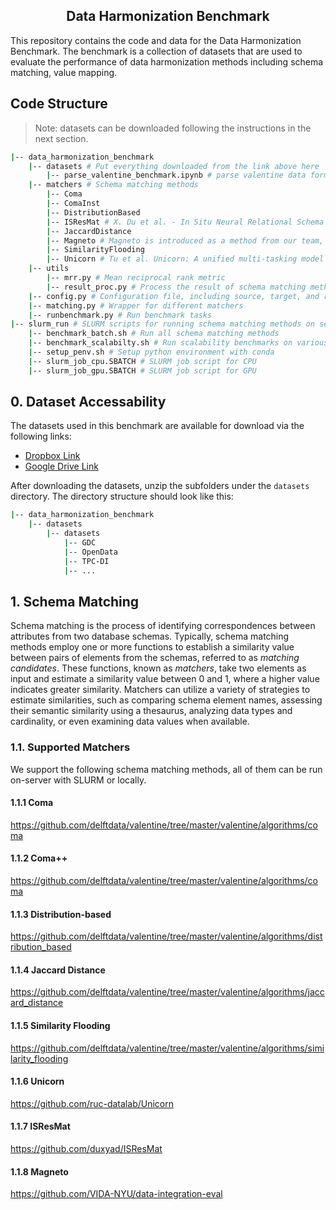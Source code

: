 <h2 align="center">Data Harmonization Benchmark</h2>

This repository contains the code and data for the Data Harmonization Benchmark. The benchmark is a collection of datasets that are used to evaluate the performance of data harmonization methods including schema matching, value mapping.

## Code Structure
> Note: datasets can be downloaded following the instructions in the next section.

```sh
|-- data_harmonization_benchmark
    |-- datasets # Put everything downloaded from the link above here
        |-- parse_valentine_benchmark.ipynb # parse valentine data format to our format
    |-- matchers # Schema matching methods
        |-- Coma
        |-- ComaInst
        |-- DistributionBased
        |-- ISResMat # X. Du et al. - In Situ Neural Relational Schema Matcher (10.1109/ICDE60146.2024.00018)
        |-- JaccardDistance
        |-- Magneto # Magneto is introduced as a method from our team, find the source code here: https://github.com/VIDA-NYU/data-integration-eval
        |-- SimilarityFlooding
        |-- Unicorn # Tu et al. Unicorn: A unified multi-tasking model for supporting matching tasks in data integration
    |-- utils
        |-- mrr.py # Mean reciprocal rank metric
        |-- result_proc.py # Process the result of schema matching methods
    |-- config.py # Configuration file, including source, target, and running configurations
    |-- matching.py # Wrapper for different matchers
    |-- runbenchmark.py # Run benchmark tasks
|-- slurm_run # SLURM scripts for running schema matching methods on server
    |-- benchmark_batch.sh # Run all schema matching methods
    |-- benchmark_scalabilty.sh # Run scalability benchmarks on various target samples
    |-- setup_penv.sh # Setup python environment with conda
    |-- slurm_job_cpu.SBATCH # SLURM job script for CPU
    |-- slurm_job_gpu.SBATCH # SLURM job script for GPU
```

## 0. Dataset Accessability
The datasets used in this benchmark are available for download via the following links:
- [Dropbox Link](https://nyu.box.com/s/k115e9tcdg33rj13ssfyruwkuyzc88uo)
- [Google Drive Link](https://drive.google.com/file/d/1MUI1BlQt-u6sxdGZOV2VtGGh6ayL5Ipl/view?usp=drive_link)

After downloading the datasets, unzip the subfolders under the `datasets` directory. The directory structure should look like this:
```sh
|-- data_harmonization_benchmark
    |-- datasets
        |-- datasets
            |-- GDC
            |-- OpenData
            |-- TPC-DI
            |-- ...
```

## 1. Schema Matching
Schema matching is the process of identifying correspondences between attributes from two database schemas. Typically, schema matching methods employ one or more functions to establish a similarity value between pairs of elements from the schemas, referred to as _matching candidates_. These functions, known as _matchers_, take two elements as input and estimate a similarity value between 0 and 1, where a higher value indicates greater similarity. Matchers can utilize a variety of strategies to estimate similarities, such as comparing schema element names, assessing their semantic similarity using a thesaurus, analyzing data types and cardinality, or even examining data values when available.

### 1.1. Supported Matchers
We support the following schema matching methods, all of them can be run on-server with SLURM or locally.

#### 1.1.1 Coma
https://github.com/delftdata/valentine/tree/master/valentine/algorithms/coma

#### 1.1.2 Coma++
https://github.com/delftdata/valentine/tree/master/valentine/algorithms/coma

#### 1.1.3 Distribution-based
https://github.com/delftdata/valentine/tree/master/valentine/algorithms/distribution_based

#### 1.1.4 Jaccard Distance
https://github.com/delftdata/valentine/tree/master/valentine/algorithms/jaccard_distance

#### 1.1.5 Similarity Flooding
https://github.com/delftdata/valentine/tree/master/valentine/algorithms/similarity_flooding

#### 1.1.6 Unicorn
https://github.com/ruc-datalab/Unicorn

#### 1.1.7 ISResMat
https://github.com/duxyad/ISResMat

#### 1.1.8 Magneto
https://github.com/VIDA-NYU/data-integration-eval
